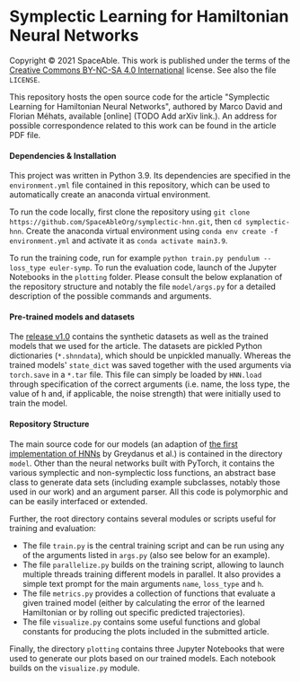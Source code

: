 Symplectic Learning for Hamiltonian Neural Networks
========
Copyright © 2021 SpaceAble. This work is published under the terms of the
[Creative Commons BY-NC-SA 4.0 International](https://creativecommons.org/licenses/by-nc-sa/4.0/) license.
See also the file ```LICENSE```.

This repository hosts the open source code for the article "Symplectic Learning for Hamiltonian Neural Networks",
authored by Marco David and Florian Méhats, available [online] (TODO Add arXiv link.). An address for possible
correspondence related to this work can be found in the article PDF file. 

#### Dependencies & Installation

This project was written in Python 3.9. Its dependencies are specified in the `environment.yml` file
contained in this repository, which can be used to automatically create an anaconda virtual environment.

To run the code locally, first clone the repository using ```git clone https://github.com/SpaceAbleOrg/symplectic-hnn.git```,
then ```cd symplectic-hnn```.
Create the anaconda virtual environment using ```conda env create -f environment.yml``` and activate it as
```conda activate main3.9```.

To run the training code, run for example ```python train.py pendulum --loss_type euler-symp```.
To run the evaluation code, launch of the Jupyter Notebooks in the ```plotting``` folder. Please consult the below
explanation of the repository structure and notably the file ```model/args.py``` for a detailed description of the
possible commands and arguments.


#### Pre-trained models and datasets

The [release v1.0](https://github.com/SpaceAbleOrg/symplectic-hnn/releases/tag/v1.0) contains the synthetic datasets as well as the trained models
that we used for the article. The datasets are pickled Python dictionaries (`*.shnndata`), which should be unpickled
manually. Whereas the trained models' `state_dict` was saved together with the used arguments via `torch.save` in a
`*.tar` file. This file can simply be loaded by ```HNN.load``` through specification of the correct arguments (i.e. 
name, the loss type, the value of h and, if applicable, the noise strength) that
were initially used to train the model.


#### Repository Structure

The main source code for our models (an adaption of [the first implementation of HNNs](https://github.com/greydanus/hamiltonian-nn)
by Greydanus et al.)
is contained in the directory `model`. Other than the neural networks built with PyTorch, it contains the
various symplectic and non-symplectic loss functions, an abstract base class to generate data sets (including
example subclasses, notably those used in our work) and an argument parser. All this code is polymorphic and
can be easily interfaced or extended.

Further, the root directory contains several modules or scripts useful for training and evaluation:
- The file `train.py` is the central training script and can be run using any of the arguments listed in `args.py`
(also see below for an example).
- The file `parallelize.py` builds on the training script, allowing to launch multiple threads training different models
in parallel. It also provides a simple text prompt for the main arguments `name`, `loss_type` and `h`.
- The file `metrics.py` provides a collection of functions that evaluate a given trained model (either by calculating
the error of the learned Hamiltonian or by rolling out specific predicted trajectories).
- The file `visualize.py` contains some useful functions and global constants for producing the plots included
in the submitted article.

Finally, the directory `plotting` contains three Jupyter Notebooks that were used to generate our plots based on our
trained models. Each notebook builds on the `visualize.py` module.
